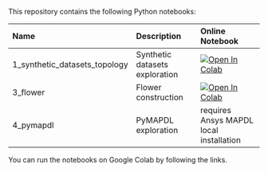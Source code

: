 This repository contains the following Python notebooks:

Name | Description | Online Notebook
:----|:------------|:----------------
1_synthetic_datasets_topology | Synthetic datasets exploration | [![Open In Colab](https://colab.research.google.com/assets/colab-badge.svg)](https://colab.research.google.com/github/mualal/notebooks-source/blob/master/1_synthetic_datasets_topology.ipynb)
3_flower | Flower construction | [![Open In Colab](https://colab.research.google.com/assets/colab-badge.svg)](https://colab.research.google.com/github/mualal/notebooks-source/blob/master/3_flower.ipynb)
4_pymapdl | PyMAPDL exploration | requires Ansys MAPDL local installation


You can run the notebooks on Google Colab by following the links.
